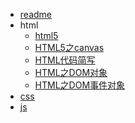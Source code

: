 * [readme](README.md)
* html
	* [html5](html/HTML5.md)
	* [HTML5之canvas](html/HTML5之canvas.md)
	* [HTML代码简写](html/HTML代码简写：Emmet(ZenCoding)和Pug语法.md)
	* [HTML之DOM对象](html/HTML之DOM对象.md)
	* [HTML之DOM事件对象](html/HTML之DOM事件对象.md)
* [css](css)
* [js](js)
